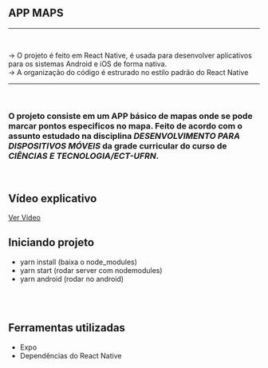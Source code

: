 ## APP MAPS
<hr>
<br>

-> O projeto é feito em React Native, é usada para desenvolver aplicativos para os sistemas Android e iOS de forma nativa.<br>
-> A organização do código é estrurado no estilo padrão do React Native <br>

<hr>
<br>

### O projeto consiste em um APP básico de mapas onde se pode marcar pontos especificos no mapa. Feito de acordo com o assunto estudado na disciplina *DESENVOLVIMENTO PARA DISPOSITIVOS MÓVEIS* da grade curricular do curso de *CIÊNCIAS E TECNOLOGIA/ECT-UFRN*.

<br>

## Vídeo explicativo
[Ver Vídeo](https://drive.google.com/file/d/1ELBu2GHFyu6mSETPb6zpQX8dcLpwe_sF/view?usp=sharing)

## Iniciando projeto
- yarn install (baixa o node_modules)
- yarn start (rodar server com nodemodules)
- yarn android (rodar no android)

<br>
<br>

## Ferramentas utilizadas
- Expo
- Dependências do React Native
<br>

